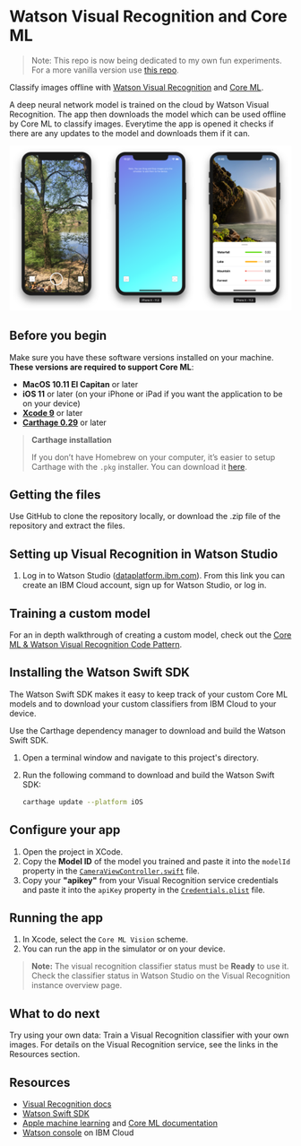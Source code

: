 # Watson Visual Recognition and Core ML

> Note: This repo is now being dedicated to my own fun experiments. For a more vanilla version use [this repo](https://github.com/watson-developer-cloud/visual-recognition-coreml).


Classify images offline with [Watson Visual Recognition][vizreq] and [Core ML][core_ml].

A deep neural network model is trained on the cloud by Watson Visual Recognition. The app then downloads the model which can be used offline by Core ML to classify images. Everytime the app is opened it checks if there are any updates to the model and downloads them if it can.

![App Screenshot][screenshot_iphone]

## Before you begin
Make sure you have these software versions installed on your machine. **These versions are required to support Core ML**:

- **MacOS 10.11 El Capitan** or later
- **iOS 11** or later (on your iPhone or iPad if you want the application to be on your device)
- **[Xcode 9][xcode_download]** or later
- **[Carthage 0.29][carthage_instructions]** or later

> **Carthage installation**
>
> If you don’t have Homebrew on your computer, it’s easier to setup Carthage with the `.pkg` installer. You can download it [here][carthage_download].

## Getting the files
Use GitHub to clone the repository locally, or download the .zip file of the repository and extract the files.

## Setting up Visual Recognition in Watson Studio
1. Log in to Watson Studio ([dataplatform.ibm.com][watson_studio_url]). From this link you can create an IBM Cloud account, sign up for Watson Studio, or log in.

## Training a custom model
For an in depth walkthrough of creating a custom model, check out the [Core ML & Watson Visual Recognition Code Pattern][code_pattern].

## Installing the Watson Swift SDK
The Watson Swift SDK makes it easy to keep track of your custom Core ML models and to download your custom classifiers from IBM Cloud to your device.

Use the Carthage dependency manager to download and build the Watson Swift SDK.

1. Open a terminal window and navigate to this project's directory.
1. Run the following command to download and build the Watson Swift SDK:

    ```bash
    carthage update --platform iOS
    ```

## Configure your app
1. Open the project in XCode.
1. Copy the **Model ID** of the model you trained and paste it into the `modelId` property in the [`CameraViewController.swift`][camera_view_controller] file.
1. Copy your **"apikey"** from your Visual Recognition service credentials and paste it into the `apiKey` property in the [`Credentials.plist`][credentials_plist] file.

## Running the app
1. In Xcode, select the `Core ML Vision` scheme.
1. You can run the app in the simulator or on your device.
> **Note:** The visual recognition classifier status must be **Ready** to use it. Check the classifier status in Watson Studio on the Visual Recognition instance overview page.

## What to do next

Try using your own data: Train a Visual Recognition classifier with your own images. For details on the Visual Recognition service, see the links in the Resources section.

## Resources

- [Visual Recognition docs](https://console.bluemix.net/docs/services/visual-recognition/getting-started.html)
- [Watson Swift SDK](https://github.com/watson-developer-cloud/swift-sdk)
- [Apple machine learning][core_ml] and [Core ML documentation](https://developer.apple.com/documentation/coreml)
- [Watson console](https://bluemix.net/developer/watson) on IBM Cloud

[code_pattern]: https://watson-developer-cloud.github.io/watson-vision-coreml-code-pattern/
[watson_studio_url]: https://dataplatform.ibm.com
[carthage_download]: https://github.com/Carthage/Carthage/releases
[carthage_instructions]: https://github.com/Carthage/Carthage#installing-carthage
[vizreq]: https://www.ibm.com/watson/services/visual-recognition/
[core_ml]: https://developer.apple.com/machine-learning/
[vizreq_with_coreml]: https://github.com/watson-developer-cloud/visual-recognition-coreml/
[vizreq_tooling]: https://watson-visual-recognition.ng.bluemix.net/
[xcode_download]: https://developer.apple.com/xcode/downloads/

[camera_view_controller]: /Core%20ML%20Vision/CameraViewController.swift
[credentials_plist]: /Core%20ML%20Vision/Credentials.plist

[screenshot_iphone]: /Screenshots/iPhone.png
